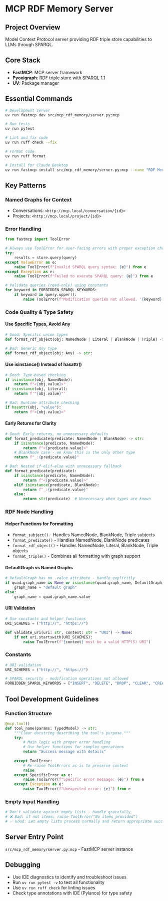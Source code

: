 # MCP RDF Memory Server

## Project Overview
Model Context Protocol server providing RDF triple store capabilities to LLMs through SPARQL.

## Core Stack
- **FastMCP**: MCP server framework
- **Pyoxigraph**: RDF triple store with SPARQL 1.1
- **UV**: Package manager

## Essential Commands

```bash
# Development server
uv run fastmcp dev src/mcp_rdf_memory/server.py:mcp

# Run tests
uv run pytest

# Lint and fix code
uv run ruff check --fix

# Format code
uv run ruff format

# Install for Claude Desktop
uv run fastmcp install src/mcp_rdf_memory/server.py:mcp --name "RDF Memory"
```

## Key Patterns

### Named Graphs for Context
- Conversations: `<http://mcp.local/conversation/{id}>`
- Projects: `<http://mcp.local/project/{id}>`

### Error Handling
```python
from fastmcp import ToolError

# Always use ToolError for user-facing errors with proper exception chaining
try:
    results = store.query(query)
except ValueError as e:
    raise ToolError(f"Invalid SPARQL query syntax: {e}") from e
except Exception as e:
    raise ToolError(f"Failed to execute SPARQL query: {e}") from e

# Validate queries (read-only) using constants
for keyword in FORBIDDEN_SPARQL_KEYWORDS:
    if keyword in query.upper():
        raise ToolError(f"Modification queries not allowed. '{keyword}' operations are forbidden.")
```

### Code Quality & Type Safety

#### Use Specific Types, Avoid Any
```python
# Good: Specific union types
def format_rdf_object(obj: NamedNode | Literal | BlankNode | Triple) -> str:

# Bad: Generic Any type
def format_rdf_object(obj: Any) -> str:
```

#### Use isinstance() Instead of hasattr()
```python
# Good: Type-based checking
if isinstance(obj, NamedNode):
    return f"<{obj.value}>"
if isinstance(obj, Literal):
    return f'"{obj.value}"'

# Bad: Runtime attribute checking
if hasattr(obj, "value"):
    return f"<{obj.value}>"
```

#### Early Returns for Clarity
```python
# Good: Early returns, no unnecessary defaults
def format_predicate(predicate: NamedNode | BlankNode) -> str:
    if isinstance(predicate, NamedNode):
        return f"<{predicate.value}>"
    # BlankNode case - we know this is the only other type
    return f"_:{predicate.value}"

# Bad: Nested if-elif-else with unnecessary fallback
def format_predicate(predicate):
    if isinstance(predicate, NamedNode):
        return f"<{predicate.value}>"
    elif isinstance(predicate, BlankNode):
        return f"_:{predicate.value}"
    else:
        return str(predicate)  # Unnecessary when types are known
```

### RDF Node Handling

#### Helper Functions for Formatting
- `format_subject()` - Handles NamedNode, BlankNode, Triple subjects
- `format_predicate()` - Handles NamedNode, BlankNode predicates  
- `format_rdf_object()` - Handles NamedNode, Literal, BlankNode, Triple objects
- `format_triple()` - Combines all formatting with graph support

#### DefaultGraph vs Named Graphs
```python
# DefaultGraph has no .value attribute - handle explicitly
if quad.graph_name is None or isinstance(quad.graph_name, DefaultGraph):
    graph_name = "default graph"
else:
    graph_name = quad.graph_name.value
```

#### URI Validation
```python
# Use constants and helper functions
URI_SCHEMES = ("http://", "https://")

def validate_uri(uri: str, context: str = "URI") -> None:
    if not uri.startswith(URI_SCHEMES):
        raise ToolError(f"{context} must be a valid HTTP(S) URI")
```

### Constants
```python
# URI validation
URI_SCHEMES = ("http://", "https://")

# SPARQL security - modification operations not allowed
FORBIDDEN_SPARQL_KEYWORDS = ["INSERT", "DELETE", "DROP", "CLEAR", "CREATE", "LOAD", "COPY", "MOVE", "ADD"]
```

## Tool Development Guidelines

### Function Structure
```python
@mcp.tool()
def tool_name(params: TypedModel) -> str:
    """Clear docstring describing the tool's purpose."""
    try:
        # Main logic with proper error handling
        # Use helper functions for complex operations
        return "Success message with details"
    
    except ToolError:
        # Re-raise ToolErrors as-is to preserve context
        raise
    except SpecificError as e:
        raise ToolError(f"Specific error message: {e}") from e
    except Exception as e:
        raise ToolError(f"Unexpected error: {e}") from e
```

### Empty Input Handling
```python
# Don't validate against empty lists - handle gracefully
# ❌ Bad: if not items: raise ToolError("No items provided")
# ✅ Good: Let empty lists process normally and return appropriate success message
```

## Server Entry Point
`src/mcp_rdf_memory/server.py:mcp` - FastMCP server instance

## Debugging
- Use IDE diagnostics to identify and troubleshoot issues
- Run `uv run pytest -v` to test all functionality
- Use `uv run ruff check` for linting issues
- Check type annotations with IDE (Pylance) for type safety